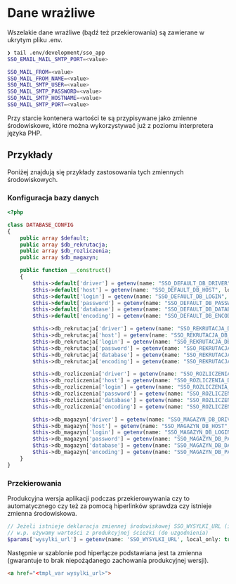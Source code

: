 # Dane wrażliwe

Wszelakie dane wrażliwe (bądź też przekierowania) są zawierane w ukrytym pliku .env.

```bash
❯ tail .env/development/sso_app
SSO_EMAIL_MAIL_SMTP_PORT=<value>

SSO_MAIL_FROM=<value>
SSO_MAIL_FROM_NAME=<value>
SSO_MAIL_SMTP_USER=<value>
SSO_MAIL_SMTP_PASSWORD=<value>
SSO_MAIL_SMTP_HOSTNAME=<value>
SSO_MAIL_SMTP_PORT=<value>
```

Przy starcie kontenera wartości te są przypisywane jako zmienne środowiskowe, które można wykorzystywać już z poziomu interpretera języka PHP.

## Przykłady 

Poniżej znajdują się przykłady zastosowania tych zmiennych środowiskowych.

### Konfiguracja bazy danych

```php
<?php

class DATABASE_CONFIG
{
    public array $default;
    public array $db_rekrutacja;
    public array $db_rozliczenia;
    public array $db_magazyn;

    public function __construct()
    {
        $this->default['driver'] = getenv(name: "SSO_DEFAULT_DB_DRIVER", local_only: true) ?: '';
        $this->default['host'] = getenv(name: "SSO_DEFAULT_DB_HOST", local_only: true) ?: '';
        $this->default['login'] = getenv(name: "SSO_DEFAULT_DB_LOGIN", local_only: true) ?: '';
        $this->default['password'] = getenv(name: "SSO_DEFAULT_DB_PASSWORD", local_only: true) ?: '';
        $this->default['database'] = getenv(name: "SSO_DEFAULT_DB_DATABASE", local_only: true) ?: '';
        $this->default['encoding'] = getenv(name: "SSO_DEFAULT_DB_ENCODING", local_only: true) ?: '';

        $this->db_rekrutacja['driver'] = getenv(name: "SSO_REKRUTACJA_DB_DRIVER", local_only: true) ?: '';
        $this->db_rekrutacja['host'] = getenv(name: "SSO_REKRUTACJA_DB_HOST", local_only: true) ?: '';
        $this->db_rekrutacja['login'] = getenv(name: "SSO_REKRUTACJA_DB_LOGIN", local_only: true) ?: '';
        $this->db_rekrutacja['password'] = getenv(name: "SSO_REKRUTACJA_DB_PASSWORD", local_only: true) ?: '';
        $this->db_rekrutacja['database'] = getenv(name: "SSO_REKRUTACJA_DB_DATABASE", local_only: true) ?: '';
        $this->db_rekrutacja['encoding'] = getenv(name: "SSO_REKRUTACJA_DB_PASSWORD", local_only: true) ?: '';

        $this->db_rozliczenia['driver'] = getenv(name: "SSO_ROZLICZENIA_DB_DRIVER", local_only: true) ?: '';
        $this->db_rozliczenia['host'] = getenv(name: "SSO_ROZLICZENIA_DB_HOST", local_only: true) ?: '';
        $this->db_rozliczenia['login'] = getenv(name: "SSO_ROZLICZENIA_DB_LOGIN", local_only: true) ?: '';
        $this->db_rozliczenia['password'] = getenv(name: "SSO_ROZLICZENIA_DB_PASSWORD", local_only: true) ?: '';
        $this->db_rozliczenia['database'] = getenv(name: "SSO_ROZLICZENIA_DB_DATABASE", local_only: true) ?: '';
        $this->db_rozliczenia['encoding'] = getenv(name: "SSO_ROZLICZENIA_DB_PASSWORD", local_only: true) ?: '';

        $this->db_magazyn['driver'] = getenv(name: "SSO_MAGAZYN_DB_DRIVER", local_only: true) ?: '';
        $this->db_magazyn['host'] = getenv(name: "SSO_MAGAZYN_DB_HOST", local_only: true) ?: '';
        $this->db_magazyn['login'] = getenv(name: "SSO_MAGAZYN_DB_LOGIN", local_only: true) ?: '';
        $this->db_magazyn['password'] = getenv(name: "SSO_MAGAZYN_DB_PASSWORD", local_only: true) ?: '';
        $this->db_magazyn['database'] = getenv(name: "SSO_MAGAZYN_DB_DATABASE", local_only: true) ?: '';
        $this->db_magazyn['encoding'] = getenv(name: "SSO_MAGAZYN_DB_PASSWORD", local_only: true) ?: '';
    }
}
```

### Przekierowania

Produkcyjna wersja aplikacji podczas przekierowywania czy to automatycznego czy też za pomocą hiperlinków sprawdza czy istnieje zmienna środowiskowa.

```php
// Jeżeli istnieje deklaracja zmiennej środowiskowej SSO_WYSYLKI_URL (i nie jest ona pustym łańcuchem znakowym) to używamy jej wartości
// w.p. używamy wartości z produkcyjnej ścieżki (do uzgodnienia)
$params['wysylki_url'] = getenv(name: 'SSO_WYSYLKI_URL', local_only: true) ?: 'https://wysylki121.cursor.pl';
```

Następnie w szablonie pod hiperłącze podstawiana jest ta zmienna (gwarantuje to brak niepożądanego zachowania produkcyjnej wersji).

```html
<a href="<tmpl_var wysylki_url>">
```
